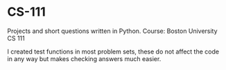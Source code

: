 # CS-111
Projects and short questions written in Python. 
Course: Boston University CS 111

I created test functions in most problem sets, these do not affect the code in any way but makes checking answers much easier.
